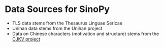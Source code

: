 # Data Sources for SinoPy

* TLS data stems from the Thesaurus Linguae Sericae
* Unihan data stems from the Unihan project
* Data on Chinese characters (motivation and structure) stems from the [CJKV project](https://github.com/cjkvi/)
